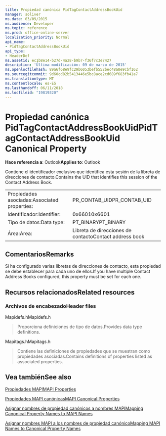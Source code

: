 ```yaml
---
title: Propiedad canónica PidTagContactAddressBookUid
manager: soliver
ms.date: 03/09/2015
ms.audience: Developer
ms.topic: reference
ms.prod: office-online-server
localization_priority: Normal
api_name:
- PidTagContactAddressBookUid
api_type:
- HeaderDef
ms.assetid: ec1b8e14-b27d-4a28-b9b7-f36f7c3e7427
description: 'Última modificación: 09 de marzo de 2015'
ms.openlocfilehash: 89a6f68e9fc29b6053befb552bec48a8e9cbf162
ms.sourcegitcommit: 9d60cd82b5413446e5bc8ace2cd689f683fb41a7
ms.translationtype: MT
ms.contentlocale: es-ES
ms.lasthandoff: 06/11/2018
ms.locfileid: "19819320"
---
```

# <a name="pidtagcontactaddressbookuid-canonical-property"></a><span data-ttu-id="3d5fb-103">Propiedad canónica PidTagContactAddressBookUid</span><span class="sxs-lookup"><span data-stu-id="3d5fb-103">PidTagContactAddressBookUid Canonical Property</span></span>

  
  
<span data-ttu-id="3d5fb-104">**Hace referencia a**: Outlook</span><span class="sxs-lookup"><span data-stu-id="3d5fb-104">**Applies to**: Outlook</span></span> 
  
<span data-ttu-id="3d5fb-105">Contiene el identificador exclusivo que identifica esta sesión de la libreta de direcciones de contacto.</span><span class="sxs-lookup"><span data-stu-id="3d5fb-105">Contains the UID that identifies this session of the Contact Address Book.</span></span>
  
|||
|:-----|:-----|
|<span data-ttu-id="3d5fb-106">Propiedades asociadas:</span><span class="sxs-lookup"><span data-stu-id="3d5fb-106">Associated properties:</span></span>  <br/> |<span data-ttu-id="3d5fb-107">PR_CONTAB_UID</span><span class="sxs-lookup"><span data-stu-id="3d5fb-107">PR_CONTAB_UID</span></span>  <br/> |
|<span data-ttu-id="3d5fb-108">Identificador:</span><span class="sxs-lookup"><span data-stu-id="3d5fb-108">Identifier:</span></span>  <br/> |<span data-ttu-id="3d5fb-109">0x6601</span><span class="sxs-lookup"><span data-stu-id="3d5fb-109">0x6601</span></span>  <br/> |
|<span data-ttu-id="3d5fb-110">Tipo de datos:</span><span class="sxs-lookup"><span data-stu-id="3d5fb-110">Data type:</span></span>  <br/> |<span data-ttu-id="3d5fb-111">PT_BINARY</span><span class="sxs-lookup"><span data-stu-id="3d5fb-111">PT_BINARY</span></span>  <br/> |
|<span data-ttu-id="3d5fb-112">Área:</span><span class="sxs-lookup"><span data-stu-id="3d5fb-112">Area:</span></span>  <br/> |<span data-ttu-id="3d5fb-113">Libreta de direcciones de contacto</span><span class="sxs-lookup"><span data-stu-id="3d5fb-113">Contact address book</span></span>  <br/> |
   
## <a name="remarks"></a><span data-ttu-id="3d5fb-114">Comentarios</span><span class="sxs-lookup"><span data-stu-id="3d5fb-114">Remarks</span></span>

<span data-ttu-id="3d5fb-115">Si ha configurado varias libretas de direcciones de contacto, esta propiedad se debe establecer para cada uno de ellos.</span><span class="sxs-lookup"><span data-stu-id="3d5fb-115">If you have multiple Contact Address Books configured, this property must be set for each one.</span></span> 
  
## <a name="related-resources"></a><span data-ttu-id="3d5fb-116">Recursos relacionados</span><span class="sxs-lookup"><span data-stu-id="3d5fb-116">Related resources</span></span>

### <a name="header-files"></a><span data-ttu-id="3d5fb-117">Archivos de encabezado</span><span class="sxs-lookup"><span data-stu-id="3d5fb-117">Header files</span></span>

<span data-ttu-id="3d5fb-118">Mapidefs.h</span><span class="sxs-lookup"><span data-stu-id="3d5fb-118">Mapidefs.h</span></span>
  
> <span data-ttu-id="3d5fb-119">Proporciona definiciones de tipo de datos.</span><span class="sxs-lookup"><span data-stu-id="3d5fb-119">Provides data type definitions.</span></span>
    
<span data-ttu-id="3d5fb-120">Mapitags.h</span><span class="sxs-lookup"><span data-stu-id="3d5fb-120">Mapitags.h</span></span>
  
> <span data-ttu-id="3d5fb-121">Contiene las definiciones de propiedades que se muestran como propiedades asociadas.</span><span class="sxs-lookup"><span data-stu-id="3d5fb-121">Contains definitions of properties listed as associated properties.</span></span>
    
## <a name="see-also"></a><span data-ttu-id="3d5fb-122">Vea también</span><span class="sxs-lookup"><span data-stu-id="3d5fb-122">See also</span></span>



[<span data-ttu-id="3d5fb-123">Propiedades MAPI</span><span class="sxs-lookup"><span data-stu-id="3d5fb-123">MAPI Properties</span></span>](mapi-properties.md)
  
[<span data-ttu-id="3d5fb-124">Propiedades MAPI canónicas</span><span class="sxs-lookup"><span data-stu-id="3d5fb-124">MAPI Canonical Properties</span></span>](mapi-canonical-properties.md)
  
[<span data-ttu-id="3d5fb-125">Asignar nombres de propiedad canónicos a nombres MAPI</span><span class="sxs-lookup"><span data-stu-id="3d5fb-125">Mapping Canonical Property Names to MAPI Names</span></span>](mapping-canonical-property-names-to-mapi-names.md)
  
[<span data-ttu-id="3d5fb-126">Asignar nombres MAPI a los nombres de propiedad canónico</span><span class="sxs-lookup"><span data-stu-id="3d5fb-126">Mapping MAPI Names to Canonical Property Names</span></span>](mapping-mapi-names-to-canonical-property-names.md)

